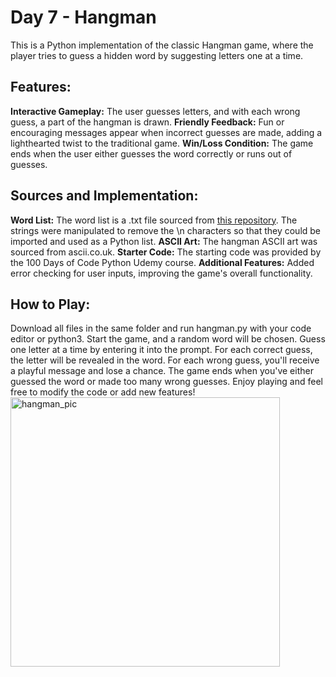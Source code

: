 # Day 7 - Hangman
This is a Python implementation of the classic Hangman game, where the player tries to guess a hidden word by suggesting letters one at a time.

## Features:
**Interactive Gameplay:** The user guesses letters, and with each wrong guess, a part of the hangman is drawn.
**Friendly Feedback:** Fun or encouraging messages appear when incorrect guesses are made, adding a lighthearted twist to the traditional game.
**Win/Loss Condition:** The game ends when the user either guesses the word correctly or runs out of guesses.

## Sources and Implementation:
**Word List:** The word list is a .txt file sourced from [this repository](https://github.com/Tom25/Hangman/blob/master/wordlist.txt). The strings were manipulated to remove the \n characters so that they could be imported and used as a Python list.
**ASCII Art:** The hangman ASCII art was sourced from ascii.co.uk.
**Starter Code:** The starting code was provided by the 100 Days of Code Python Udemy course.
**Additional Features:** Added error checking for user inputs, improving the game's overall functionality.

## How to Play:
Download all files in the same folder and run hangman.py with your code editor or python3. 
Start the game, and a random word will be chosen.
Guess one letter at a time by entering it into the prompt.
For each correct guess, the letter will be revealed in the word. For each wrong guess, you'll receive a playful message and lose a chance.
The game ends when you've either guessed the word or made too many wrong guesses.
Enjoy playing and feel free to modify the code or add new features!
<img width="431" alt="hangman_pic" src="https://github.com/user-attachments/assets/3f3e292c-cc71-4ca3-8a1c-8ab8e6bd3187">
